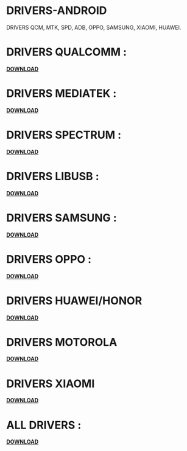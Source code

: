 # DRIVERS-ANDROID
DRIVERS QCM, MTK, SPD, ADB, OPPO, SAMSUNG, XIAOMI, HUAWEI.

# DRIVERS QUALCOMM :

**[DOWNLOAD](https://github.com/joseph-nc/DRIVERS-ANDROID/releases/download/V1/DRIVER.QUALCOMM.rar)**

# DRIVERS MEDIATEK :

**[DOWNLOAD](https://github.com/joseph-nc/DRIVERS-ANDROID/releases/download/V1/MTK.DRIVER.rar)**

# DRIVERS SPECTRUM :

**[DOWNLOAD](https://github.com/joseph-nc/DRIVERS-ANDROID/releases/download/V1/DRIVER.SPRD.rar)**

# DRIVERS LIBUSB :

**[DOWNLOAD](https://github.com/joseph-nc/DRIVERS-ANDROID/releases/download/V1/libusb-win32-devel-filter-1.2.6.0.rar)**

# DRIVERS SAMSUNG :

**[DOWNLOAD](https://github.com/joseph-nc/DRIVERS-ANDROID/releases/download/V1/SAMSUNG.DRIVER.rar)**

# DRIVERS OPPO :

**[DOWNLOAD](https://github.com/joseph-nc/DRIVERS-ANDROID/releases/download/V1/OPPO.DRIVER.rar)**

# DRIVERS HUAWEI/HONOR

**[DOWNLOAD](https://github.com/joseph-nc/DRIVERS-ANDROID/releases/download/V1/DRIVER.HUAWEI.HONOR.rar)**

# DRIVERS MOTOROLA 

**[DOWNLOAD](https://github.com/joseph-nc/DRIVERS-ANDROID/releases/download/V1/MOTOROLA.DRIVER.rar)**

# DRIVERS XIAOMI

**[DOWNLOAD](https://github.com/joseph-nc/DRIVERS-ANDROID/releases/download/V1/XIAOMI.DRIVER.rar)**

# ALL DRIVERS :

**[DOWNLOAD](https://github.com/joseph-nc/DRIVERS-ANDROID/releases/download/V1/DRIVERS_ANDROID.rar)**
